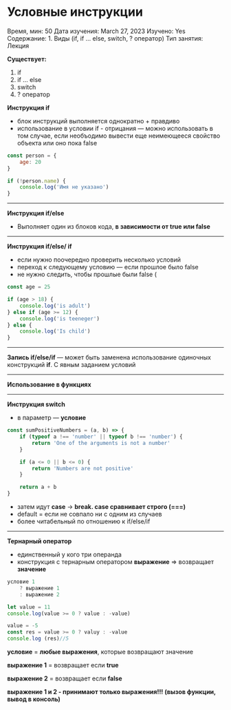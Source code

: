 # Условные инструкции

Время, мин: 50
Дата изучения: March 27, 2023
Изучено: Yes
Содержание: 1. Виды (if, if … else, switch, ? оператор)
Тип занятия: Лекция

**Существует:**

1. if 
2. if … else 
3. switch
4. ? оператор 

**Инструкция if**

- блок инструкций выполняется однократно + правдиво
- использование в условии if - отрицания — можно использовать в том случае, если необъодимо вывести еще неимеющееся свойство объекта или оно пока false

```jsx
const person = {
	age: 20
}

if (!person.name) {
	console.log('Имя не указано')
}
```

---

**Инструкция if/else** 

- Выполняет один из блоков кода, **в зависимости от true или false**

---

**Инструкция if/else/ if** 

- если нужно поочередно проверить несколько условий
- переход к следующему условию — если прошлое было false
- не нужно следить, чтобы прошлые были false (

```jsx
const age = 25

if (age > 18) {
	console.log('is adult')
} else if (age >= 12) {
	console.log('is teeneger')
} else {
	console.log('Is child')
}
```

---

**Запись if/else/if** — может быть заменена использование одиночных конструкций **if**. С явным заданием условий

---

**Использование в функциях**

---

**Инструкция switch** 

- в параметр — **условие**

```jsx
const sumPositiveNumbers = (a, b) => {
	if (typeof a !== 'number' || typeof b !== 'number') {
		return 'One of the arguments is not a number'
	}

	if (a <= 0 || b <= 0) {
		return 'Numbers are not positive'
	}

	return a + b
}
```

- затем идут **case** → **break. case сравнивает строго (===)**
- default = если не совпало ни с одним из случаев
- более читабельный по отношению к if/else/if

---

**Тернарный оператор**

- единственный у кого три операнда
- конструкция с тернарным оператором **выражение** ⇒ возвращает **значение**

```jsx
условие 1 
	? выражение 1
	: выражение 2

let value = 11
console.log(value >= 0 ? value : -value)

value = -5
const res = value >= 0 ? valuу : -value
console.log (res)//5
```

**условие** = **любые выражения**, которые возвращают значение 

**выражение 1** = возвращает если **true** 

**выражение 2** = возвращает если **false**

**выражение 1 и 2 - принимают только выражения!!! (вызов функции, вывод в консоль)**